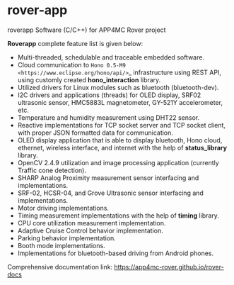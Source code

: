 # rover-app
roverapp Software (C/C++) for APP4MC Rover project

**Roverapp** complete feature list is given below:

* Multi-threaded, schedulable and traceable embedded software.
* Cloud communication to `Hono 0.5-M9 <https://www.eclipse.org/hono/api/>`_ infrastructure using REST API, using customly created **hono_interaction** library.
* Utilized drivers for Linux modules such as bluetooth (bluetooth-dev).
* I2C drivers and applications (threads) for OLED display, SRF02 ultrasonic sensor, HMC5883L magnetometer, GY-521Y accelerometer, etc.
* Temperature and humidity measurement using DHT22 sensor.
* Reactive implementations for TCP socket server and TCP socket client, with proper JSON formatted data for communication.
* OLED display application that is able to display bluetooth, Hono cloud, ethernet, wireless interface, and internet with the help of **status_library** library.
* OpenCV 2.4.9 utilization and image processing application (currently Traffic cone detection).
* SHARP Analog Proximity measurement sensor interfacing and implementations.
* SRF-02, HCSR-04, and Grove Ultrasonic sensor interfacing and implementations.
* Motor driving implementations.
* Timing measurement implementations with the help of **timing** library.
* CPU core utilization measurement implementation.
* Adaptive Cruise Control behavior implementation.
* Parking behavior implementation.
* Booth mode implementations.
* Implementations for bluetooth-based driving from Android phones.

Comprehensive documentation link: https://app4mc-rover.github.io/rover-docs
